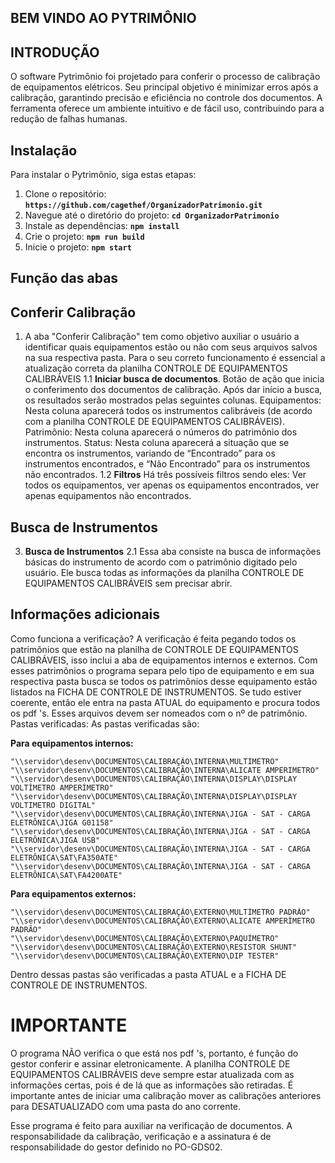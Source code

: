  ## **BEM VINDO AO PYTRIMÔNIO**

## INTRODUÇÃO
O software Pytrimônio foi projetado para conferir o processo de calibração de equipamentos elétricos. Seu principal objetivo é minimizar erros após a calibração, garantindo precisão e eficiência no controle dos documentos. A ferramenta oferece um ambiente intuitivo e de fácil uso, contribuindo para a redução de falhas humanas.

## **Instalação**

 Para instalar o Pytrimônio, siga estas etapas: 

1. Clone o repositório: **`https://github.com/cagethef/OrganizadorPatrimonio.git`** 
2. Navegue até o diretório do projeto: **`cd OrganizadorPatrimonio`** 
3. Instale as dependências: **`npm install`** 
4. Crie o projeto: **`npm run build`** 
5. Inicie o projeto: **`npm start`** 

## **Função das abas**

## **Conferir Calibração** 

1. A aba "Conferir Calibração" tem como objetivo auxiliar o usuário a identificar quais equipamentos estão ou não com seus arquivos salvos na sua respectiva pasta. Para o seu correto funcionamento é essencial a atualização correta da planilha CONTROLE DE EQUIPAMENTOS CALIBRÁVEIS
   1.1 **Iniciar busca de documentos**.
      Botão de ação que inicia o conferimento dos documentos de calibração.
      Após dar início a busca, os resultados serão mostrados pelas seguintes colunas.
      Equipamentos:
      Nesta coluna aparecerá todos os instrumentos calibráveis (de acordo com a planilha  CONTROLE DE EQUIPAMENTOS CALIBRÁVEIS).
      Patrimônio:
      Nesta coluna aparecerá o números do patrimônio dos instrumentos.
      Status:
      Nesta coluna aparecerá a situação que se encontra os instrumentos, variando de “Encontrado” para os instrumentos encontrados, e “Não Encontrado” para os instrumentos não encontrados.
  1.2 **Filtros**
      Há três possíveis filtros sendo eles: Ver todos os equipamentos, ver apenas os equipamentos encontrados, ver apenas equipamentos não encontrados.
## **Busca de Instrumentos**
3. **Busca de Instrumentos**
   2.1 Essa aba consiste na busca de informações básicas do instrumento de acordo com o patrimônio digitado pelo usuário. Ele busca todas as informações da planilha CONTROLE DE EQUIPAMENTOS CALIBRÁVEIS sem precisar abrir.
## **Informações adicionais**
   Como funciona a verificação?
A verificação é feita pegando todos os patrimônios que estão na planilha de CONTROLE DE EQUIPAMENTOS CALIBRÁVEIS, isso inclui a aba de equipamentos internos e externos. Com esses patrimônios o programa separa pelo tipo de equipamento e em sua respectiva pasta busca se todos os patrimônios desse equipamento estão listados na FICHA DE CONTROLE DE INSTRUMENTOS. Se tudo estiver coerente, então ele entra na pasta ATUAL do equipamento e procura todos os pdf 's. Esses arquivos devem ser nomeados com o nº de patrimônio. 
Pastas verificadas:
As pastas verificadas são:

**Para equipamentos internos:**

	"\\servidor\desenv\DOCUMENTOS\CALIBRAÇÃO\INTERNA\MULTÍMETRO"
	"\\servidor\desenv\DOCUMENTOS\CALIBRAÇÃO\INTERNA\ALICATE AMPERIMETRO"
	"\\servidor\desenv\DOCUMENTOS\CALIBRAÇÃO\INTERNA\DISPLAY\DISPLAY VOLTÍMETRO AMPERÍMETRO"
	"\\servidor\desenv\DOCUMENTOS\CALIBRAÇÃO\INTERNA\DISPLAY\DISPLAY VOLTIMETRO DIGITAL"
	"\\servidor\desenv\DOCUMENTOS\CALIBRAÇÃO\INTERNA\JIGA - SAT - CARGA ELETRÔNICA\JIGA G01158"
	"\\servidor\desenv\DOCUMENTOS\CALIBRAÇÃO\INTERNA\JIGA - SAT - CARGA ELETRÔNICA\JIGA USB"
	"\\servidor\desenv\DOCUMENTOS\CALIBRAÇÃO\INTERNA\JIGA - SAT - CARGA ELETRÔNICA\SAT\FA350ATE"
	"\\servidor\desenv\DOCUMENTOS\CALIBRAÇÃO\INTERNA\JIGA - SAT - CARGA ELETRÔNICA\SAT\FA4200ATE"

**Para equipamentos externos:**

	"\\servidor\desenv\DOCUMENTOS\CALIBRAÇÃO\EXTERNO\MULTÍMETRO PADRÃO"
	"\\servidor\desenv\DOCUMENTOS\CALIBRAÇÃO\EXTERNO\ALICATE AMPERÍMETRO PADRÃO"
	"\\servidor\desenv\DOCUMENTOS\CALIBRAÇÃO\EXTERNO\PAQUÍMETRO"
	"\\servidor\desenv\DOCUMENTOS\CALIBRAÇÃO\EXTERNO\RESISTOR SHUNT"
	"\\servidor\desenv\DOCUMENTOS\CALIBRAÇÃO\EXTERNO\DIP TESTER"

Dentro dessas pastas são verificadas a pasta ATUAL e a FICHA DE CONTROLE DE INSTRUMENTOS.
 # **IMPORTANTE**
  O programa NÃO verifica o que está nos pdf 's, portanto, é função do gestor conferir e assinar eletronicamente.
  A planilha  CONTROLE DE EQUIPAMENTOS CALIBRÁVEIS deve sempre estar atualizada com as informações certas, pois é de lá que as informações são retiradas.
  É importante antes de iniciar uma calibração mover as calibrações anteriores para DESATUALIZADO com uma pasta do ano corrente.

Esse programa é feito para auxiliar na verificação de documentos. A responsabilidade da calibração, verificação e a assinatura é de responsabilidade do gestor definido no PO-GDS02.


     

